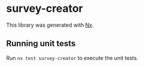 # survey-creator

This library was generated with [Nx](https://nx.dev).

## Running unit tests

Run `nx test survey-creator` to execute the unit tests.
